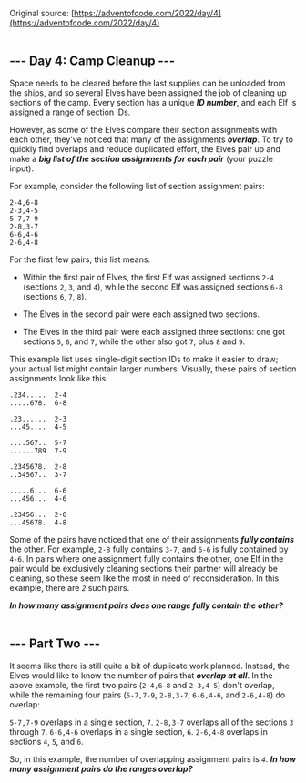 Original source: [https://adventofcode.com/2022/day/4](https://adventofcode.com/2022/day/4)
</br></br>
## --- Day 4: Camp Cleanup ---

Space needs to be cleared before the last supplies can be unloaded from the ships, and so several Elves have been assigned the job of cleaning up sections of the camp. Every section has a unique <em><strong>ID number</strong></em>, and each Elf is assigned a range of section IDs.

However, as some of the Elves compare their section assignments with each other, they've noticed that many of the assignments <em><strong>overlap</strong></em>. To try to quickly find overlaps and reduce duplicated effort, the Elves pair up and make a <em><strong>big list of the section assignments for each pair</strong></em> (your puzzle input).


For example, consider the following list of section assignment pairs:
<pre>
<code>2-4,6-8
2-3,4-5
5-7,7-9
2-8,3-7
6-6,4-6
2-6,4-8</code>
</pre>

For the first few pairs, this list means:
- Within the first pair of Elves, the first Elf was assigned sections <code>2-4</code> (sections <code>2</code>, <code>3</code>, and <code>4</code>), while the second Elf was assigned sections <code>6-8</code> (sections <code>6</code>, <code>7</code>, <code>8</code>).

- The Elves in the second pair were each assigned two sections.</li>

- The Elves in the third pair were each assigned three sections: one got sections <code>5</code>, <code>6</code>, and <code>7</code>, while the other also got <code>7</code>, plus <code>8</code> and <code>9</code>.

This example list uses single-digit section IDs to make it easier to draw; your actual list might contain larger numbers. Visually, these pairs of section assignments look like this:
<pre>
<code>.234.....  2-4
.....678.  6-8

.23......  2-3
...45....  4-5

....567..  5-7
......789  7-9

.2345678.  2-8
..34567..  3-7

.....6...  6-6
...456...  4-6

.23456...  2-6
...45678.  4-8</code>
</pre>

Some of the pairs have noticed that one of their assignments <em><strong>fully contains</strong></em> the other. For example, <code>2-8</code> fully contains <code>3-7</code>, and <code>6-6</code> is fully contained by <code>4-6</code>. In pairs where one assignment fully contains the other, one Elf in the pair would be exclusively cleaning sections their partner will already be cleaning, so these seem like the most in need of reconsideration. In this example, there are <code><em>2</em></code> such pairs.</p>
<em><strong>In how many assignment pairs does one range fully contain the other?</strong></em>
</br></br>

## --- Part Two ---

It seems like there is still quite a bit of duplicate work planned. Instead, the Elves would like to know the number of pairs that <em><strong>overlap at all</strong></em>.
In the above example, the first two pairs (<code>2-4,6-8</code> and <code>2-3,4-5</code>) don't overlap, while the remaining four pairs (<code>5-7,7-9</code>, <code>2-8,3-7</code>, <code>6-6,4-6</code>, and <code>2-6,4-8</code>) do overlap:

<code>5-7,7-9</code> overlaps in a single section, <code>7</code>.
<code>2-8,3-7</code> overlaps all of the sections <code>3</code> through <code>7</code>.
<code>6-6,4-6</code> overlaps in a single section, <code>6</code>.
<code>2-6,4-8</code> overlaps in sections <code>4</code>, <code>5</code>, and <code>6</code>.

So, in this example, the number of overlapping assignment pairs is <code><em>4</em></code>.
<em><strong>In how many assignment pairs do the ranges overlap?</strong></em>
